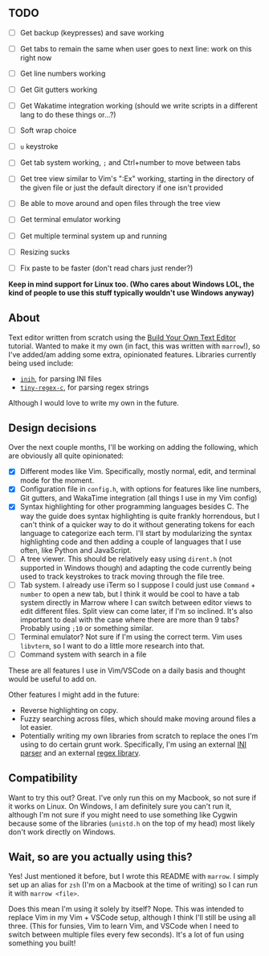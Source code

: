 ## TODO

- [ ] Get backup (keypresses) and save working
- [ ] Get tabs to remain the same when user goes to next line: work on this right now
- [ ] Get line numbers working
- [ ] Get Git gutters working
- [ ] Get Wakatime integration working (should we write scripts in a different lang to do these things or...?)
- [ ] Soft wrap choice
- [ ] `u` keystroke

- [ ] Get tab system working, `;` and Ctrl+number to move between tabs
- [ ] Get tree view similar to Vim's ":Ex" working, starting in the directory of the given file or just the default directory if one isn't provided
- [ ] Be able to move around and open files through the tree view
- [ ] Get terminal emulator working
- [ ] Get multiple terminal system up and running
- [ ] Resizing sucks
- [ ] Fix paste to be faster (don't read chars just render?)

**Keep in mind support for Linux too. (Who cares about Windows LOL, the kind of people to use this stuff typically wouldn't use Windows anyway)**

## About

Text editor written from scratch using the [Build Your Own Text Editor](https://viewsourcecode.org/snaptoken/kilo/) tutorial. Wanted to make it my own (in fact, this was written with `marrow`!), so I've added/am adding some extra, opinionated features. Libraries currently being used include:

* [`inih`](https://github.com/benhoyt/inih), for parsing INI files
* [`tiny-regex-c`](https://github.com/kokke/tiny-regex-c), for parsing regex strings

Although I would love to write my own in the future.

## Design decisions

Over the next couple months, I'll be working on adding the following, which are obviously all quite opinionated:

- [X] Different modes like Vim. Specifically, mostly normal, edit, and terminal mode for the moment.
- [X] Configuration file in `config.h`, with options for features like line numbers, Git gutters, and WakaTime integration (all things I use in my Vim config) 
- [X] Syntax highlighting for other programming languages besides C. The way the guide does syntax highlighting is quite frankly horrendous, but I can't think of a quicker way to do it without generating tokens for each language to categorize each term. I'll start by modularizing the syntax highlighting code and then adding a couple of languages that I use often, like Python and JavaScript.
- [ ] A tree viewer. This should be relatively easy using `dirent.h` (not supported in Windows though) and adapting the code currently being used to track keystrokes to track moving through the file tree.
- [ ] Tab system. I already use iTerm so I suppose I could just use `Command` + `number` to open a new tab, but I think it would be cool to have a tab system directly in Marrow where I can switch between editor views to edit different files. Split view can come later, if I'm so inclined. It's also important to deal with the case where there are more than 9 tabs? Probably using `;10` or something similar.
- [ ] Terminal emulator? Not sure if I'm using the correct term. Vim uses `libvterm`, so I want to do a little more research into that.
- [ ] Command system with search in a file

These are all features I use in Vim/VSCode on a daily basis and thought would be useful to add on. 

Other features I might add in the future: 

* Reverse highlighting on copy.
* Fuzzy searching across files, which should make moving around files a lot easier.
* Potentially writing my own libraries from scratch to replace the ones I'm using to do certain grunt work. Specifically, I'm using an external [INI parser](https://github.com/benhoyt/inih) and an external [regex library](https://github.com/kokke/tiny-regex-c).

## Compatibility

Want to try this out? Great. I've only run this on my Macbook, so not sure if it works on Linux. On Windows, I am definitely sure you can't run it, although I'm not sure if you might need to use something like Cygwin because some of the libraries (`unistd.h` on the top of my head) most likely don't work directly on Windows.

## Wait, so are you actually using this?

Yes! Just mentioned it before, but I wrote this README with `marrow`. I simply set up an alias for `zsh` (I'm on a Macbook at the time of writing) so I can run it with `marrow <file>`.

Does this mean I'm using it solely by itself? Nope. This was intended to replace Vim in my Vim + VSCode setup, although I think I'll still be using all three. (This for funsies, Vim to learn Vim, and VSCode when I need to switch between multiple files every few seconds). It's a lot of fun using something you built!
 


